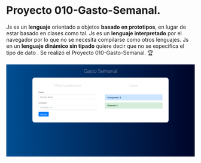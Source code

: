 # Proyecto 010-Gasto-Semanal.
Js es un **lenguaje** orientado a objetos **basado en prototipos**, en lugar de estar basado en clases como tal. Js es un **lenguaje interpretado** por el navegador por lo que no se necesita compilarse como otros lenguajes. Js en un **lenguaje dinámico sin tipado** quiere decir que no se especifica el tipo de dato . Se realizó el Proyecto 010-Gasto-Semanal.  🏆
<br><br>
<img src="img/pweb.png" alt="Proyecto 010-Gasto-Semanal.|Front-end developer| Tecnologías utilizada Js.">
